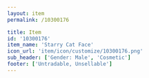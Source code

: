 ```yaml
---
layout: item
permalink: /10300176

title: Item
id: '10300176'
item_name: 'Starry Cat Face'
icon_url: 'item/icon/customize/10300176.png'
sub_header: ['Gender: Male', 'Cosmetic']
footer: ['Untradable, Unsellable']
---
```

